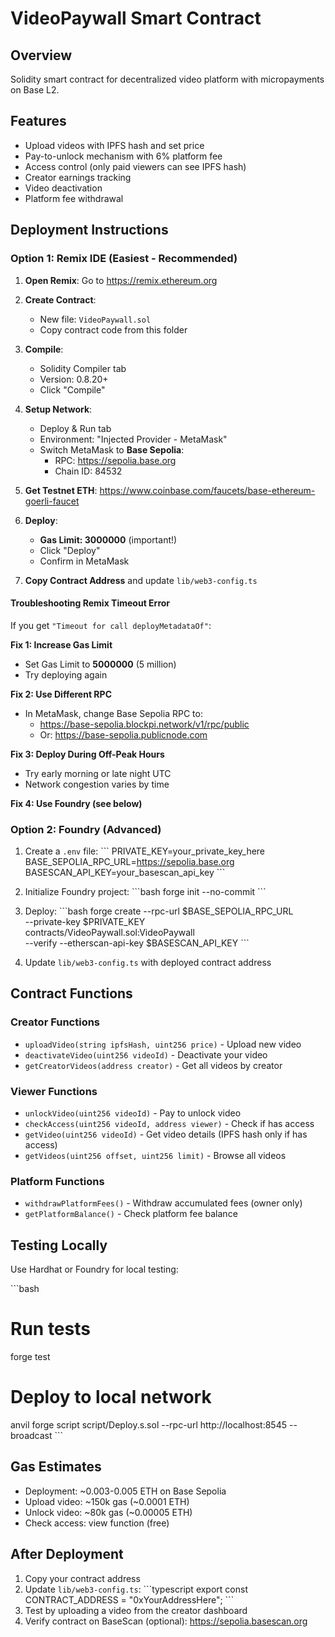 # VideoPaywall Smart Contract

## Overview
Solidity smart contract for decentralized video platform with micropayments on Base L2.

## Features
- Upload videos with IPFS hash and set price
- Pay-to-unlock mechanism with 6% platform fee
- Access control (only paid viewers can see IPFS hash)
- Creator earnings tracking
- Video deactivation
- Platform fee withdrawal

## Deployment Instructions

### Option 1: Remix IDE (Easiest - Recommended)

1. **Open Remix**: Go to https://remix.ethereum.org

2. **Create Contract**: 
   - New file: `VideoPaywall.sol`
   - Copy contract code from this folder

3. **Compile**:
   - Solidity Compiler tab
   - Version: 0.8.20+
   - Click "Compile"

4. **Setup Network**:
   - Deploy & Run tab
   - Environment: "Injected Provider - MetaMask"
   - Switch MetaMask to **Base Sepolia**:
     - RPC: https://sepolia.base.org
     - Chain ID: 84532

5. **Get Testnet ETH**: https://www.coinbase.com/faucets/base-ethereum-goerli-faucet

6. **Deploy**:
   - **Gas Limit: 3000000** (important!)
   - Click "Deploy"
   - Confirm in MetaMask

7. **Copy Contract Address** and update `lib/web3-config.ts`

#### Troubleshooting Remix Timeout Error

If you get `"Timeout for call deployMetadataOf"`:

**Fix 1: Increase Gas Limit**
- Set Gas Limit to **5000000** (5 million)
- Try deploying again

**Fix 2: Use Different RPC**
- In MetaMask, change Base Sepolia RPC to:
  - https://base-sepolia.blockpi.network/v1/rpc/public
  - Or: https://base-sepolia.publicnode.com

**Fix 3: Deploy During Off-Peak Hours**
- Try early morning or late night UTC
- Network congestion varies by time

**Fix 4: Use Foundry (see below)**

### Option 2: Foundry (Advanced)

1. Create a `.env` file:
\`\`\`
PRIVATE_KEY=your_private_key_here
BASE_SEPOLIA_RPC_URL=https://sepolia.base.org
BASESCAN_API_KEY=your_basescan_api_key
\`\`\`

2. Initialize Foundry project:
\`\`\`bash
forge init --no-commit
\`\`\`

3. Deploy:
\`\`\`bash
forge create --rpc-url $BASE_SEPOLIA_RPC_URL \
  --private-key $PRIVATE_KEY \
  contracts/VideoPaywall.sol:VideoPaywall \
  --verify --etherscan-api-key $BASESCAN_API_KEY
\`\`\`

4. Update `lib/web3-config.ts` with deployed contract address

## Contract Functions

### Creator Functions
- `uploadVideo(string ipfsHash, uint256 price)` - Upload new video
- `deactivateVideo(uint256 videoId)` - Deactivate your video
- `getCreatorVideos(address creator)` - Get all videos by creator

### Viewer Functions
- `unlockVideo(uint256 videoId)` - Pay to unlock video
- `checkAccess(uint256 videoId, address viewer)` - Check if has access
- `getVideo(uint256 videoId)` - Get video details (IPFS hash only if has access)
- `getVideos(uint256 offset, uint256 limit)` - Browse all videos

### Platform Functions
- `withdrawPlatformFees()` - Withdraw accumulated fees (owner only)
- `getPlatformBalance()` - Check platform fee balance

## Testing Locally

Use Hardhat or Foundry for local testing:

\`\`\`bash
# Run tests
forge test

# Deploy to local network
anvil
forge script script/Deploy.s.sol --rpc-url http://localhost:8545 --broadcast
\`\`\`

## Gas Estimates
- Deployment: ~0.003-0.005 ETH on Base Sepolia
- Upload video: ~150k gas (~0.0001 ETH)
- Unlock video: ~80k gas (~0.00005 ETH)
- Check access: view function (free)

## After Deployment

1. Copy your contract address
2. Update `lib/web3-config.ts`:
   \`\`\`typescript
   export const CONTRACT_ADDRESS = "0xYourAddressHere";
   \`\`\`
3. Test by uploading a video from the creator dashboard
4. Verify contract on BaseScan (optional): https://sepolia.basescan.org

